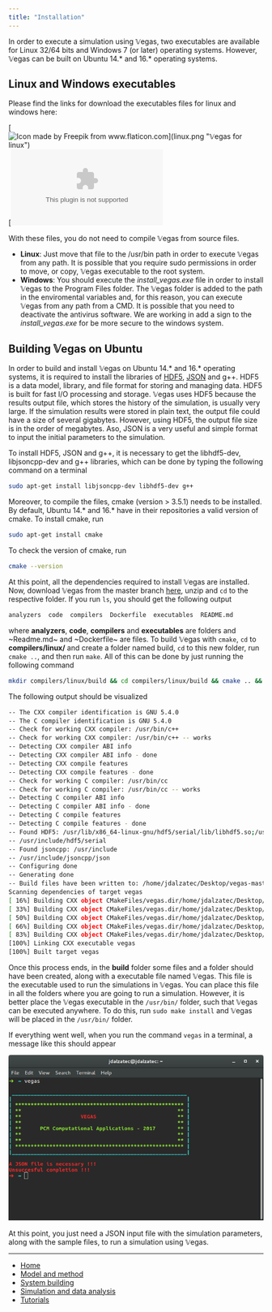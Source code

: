 ```yaml
---
title: "Installation"
---
```


In order to execute a simulation using 𝕍egas, two executables are available for Linux 32/64 bits and Windows 7 (or later) operating systems. However, 𝕍egas can be built on Ubuntu 14.* and 16.* operating systems.

## Linux and Windows executables

Please find the links for download the executables files for linux and windows here:

[![Icon made by Freepik from www.flaticon.com](linux.png "𝕍egas for linux")](https://github.com/jdalzatec/vegas/raw/master/executables/vegas-linux64/vegas)
[![Icon made by Freepik from www.flaticon.com](windows.png "𝕍egas for windows")](https://github.com/jdalzatec/vegas/raw/master/executables/vegas-win64/install_vegas.exe)

With these files, you do not need to compile 𝕍egas from source files.

- **Linux**: Just move that file to the /usr/bin path in order to execute 𝕍egas from any path. It is possible that you require sudo permissions in order to move, or copy, 𝕍egas executable to the root system. 
- **Windows**: You should execute the *install_vegas.exe* file in order to install 𝕍egas to the Program Files folder. The 𝕍egas folder is added to the path in the enviromental variables and, for this reason, you can execute 𝕍egas from any path from a CMD. It is possible that you need to deactivate the antivirus software. We are working in add a sign to the *install_vegas.exe* for be more secure to the windows system.

## Building 𝕍egas on Ubuntu

In order to build and install 𝕍egas on Ubuntu 14.* and 16.* operating systems, it is required to install the libraries of [HDF5](https://support.hdfgroup.org/HDF5/), [JSON](https://en.wikibooks.org/wiki/JsonCpp) and g++. HDF5 is a data model, library, and file format for storing and managing data. HDF5 is built for fast I/O processing and storage. 𝕍egas uses HDF5 because the results output file, which stores the history of the simulation, is usually very large. If the simulation results were stored in plain text, the output file could have a size of several gigabytes. However, using HDF5, the output file size is in the order of megabytes. Aso, JSON is a very useful and simple format to input the initial parameters to the simulation.

To install HDF5, JSON and g++, it is necessary to get the libhdf5-dev, libjsoncpp-dev and g++ libraries, which can be done by typing the following command on a terminal

```bash
sudo apt-get install libjsoncpp-dev libhdf5-dev g++
```

Moreover, to compile the files, cmake (version > 3.5.1) needs to be installed. By default, Ubuntu 14.* and 16.* have in their repositories a valid version of cmake. To install cmake, run

```bash
sudo apt-get install cmake
```

To check the version of cmake, run

```bash
cmake --version
```

At this point, all the dependencies required to install 𝕍egas are installed. Now, download 𝕍egas from the master branch [here](https://github.com/jdalzatec/vegas/archive/master.zip), unzip and ```cd``` to the respective folder. If you run ```ls```, you should get the following output

```bash
analyzers  code  compilers  Dockerfile  executables  README.md
```

where **analyzers**, **code**, **compilers** and **executables** are folders and ~Readme.md~ and ~Dockerfile~ are files. To build 𝕍egas with ```cmake```, ```cd``` to **compilers/linux/** and create a folder named build, ```cd``` to this new folder, run ```cmake ..```, and then run ```make```. All of this can be done by just running the following command

```bash
mkdir compilers/linux/build && cd compilers/linux/build && cmake .. && make
```

The following output should be visualized

```bash
-- The CXX compiler identification is GNU 5.4.0
-- The C compiler identification is GNU 5.4.0
-- Check for working CXX compiler: /usr/bin/c++
-- Check for working CXX compiler: /usr/bin/c++ -- works
-- Detecting CXX compiler ABI info
-- Detecting CXX compiler ABI info - done
-- Detecting CXX compile features
-- Detecting CXX compile features - done
-- Check for working C compiler: /usr/bin/cc
-- Check for working C compiler: /usr/bin/cc -- works
-- Detecting C compiler ABI info
-- Detecting C compiler ABI info - done
-- Detecting C compile features
-- Detecting C compile features - done
-- Found HDF5: /usr/lib/x86_64-linux-gnu/hdf5/serial/lib/libhdf5.so;/usr/lib/x86_64-linux-gnu/libpthread.so;/usr/lib/x86_64-linux-gnu/libsz.so;/usr/lib/x86_64-linux-gnu/libz.so;/usr/lib/x86_64-linux-gnu/libdl.so;/usr/lib/x86_64-linux-gnu/libm.so (found version "1.8.16") 
-- /usr/include/hdf5/serial
-- Found jsoncpp: /usr/include  
-- /usr/include/jsoncpp/json
-- Configuring done
-- Generating done
-- Build files have been written to: /home/jdalzatec/Desktop/vegas-master/compilers/linux/build
Scanning dependencies of target vegas
[ 16%] Building CXX object CMakeFiles/vegas.dir/home/jdalzatec/Desktop/vegas-master/code/main.cc.o
[ 33%] Building CXX object CMakeFiles/vegas.dir/home/jdalzatec/Desktop/vegas-master/code/src/lattice.cc.o
[ 50%] Building CXX object CMakeFiles/vegas.dir/home/jdalzatec/Desktop/vegas-master/code/src/reporter.cc.o
[ 66%] Building CXX object CMakeFiles/vegas.dir/home/jdalzatec/Desktop/vegas-master/code/src/system.cc.o
[ 83%] Building CXX object CMakeFiles/vegas.dir/home/jdalzatec/Desktop/vegas-master/code/src/atom.cc.o
[100%] Linking CXX executable vegas
[100%] Built target vegas
```

Once this process ends, in the **build** folder some files and a folder should have been created, along with a executable file named 𝕍egas. This file is the executable used to run the simulations in 𝕍egas. You can place this file in all the folders where you are going to run a simulation. However, it is better place the 𝕍egas executable in the ```/usr/bin/``` folder, such that 𝕍egas can be executed anywhere. To do this, run ```sudo make install``` and 𝕍egas will be placed in the ```/usr/bin/``` folder.

If everything went well, when you run the command ```vegas``` in a terminal, a message like this should appear

<center>
    <img src="output.png" alt="Image"/>
</center>

At this point, you just need a JSON input file with the simulation parameters, along with the sample files, to run a simulation using 𝕍egas.


---

* [Home](/vegas/)
* [Model and method](/vegas/model-and-method/)
* [System building](/vegas/system-building/)
* [Simulation and data analysis](/vegas/simulation-and-data-analysis/)
* [Tutorials](/vegas/tutorials/)